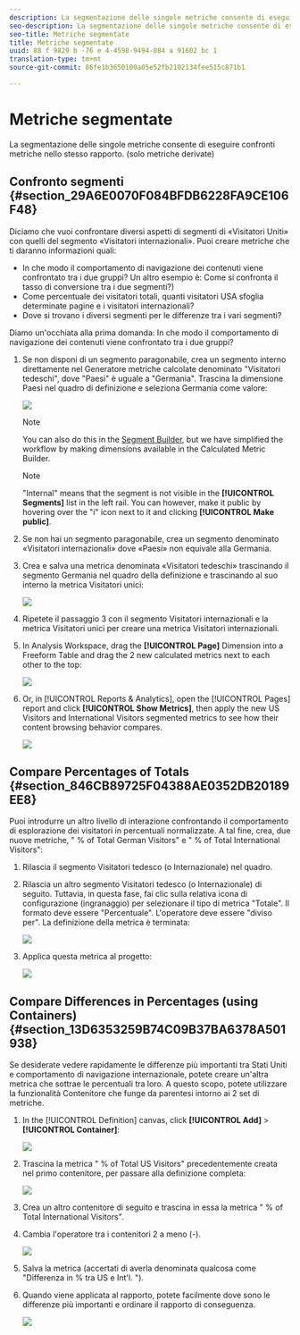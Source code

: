 ```yaml
---
description: La segmentazione delle singole metriche consente di eseguire confronti metriche nello stesso rapporto. (solo metriche derivate)
seo-description: La segmentazione delle singole metriche consente di eseguire confronti metriche nello stesso rapporto. (solo metriche derivate)
seo-title: Metriche segmentate
title: Metriche segmentate
uuid: 88 f 9829 b -76 e 4-4598-9494-084 a 91602 bc 1
translation-type: tm+mt
source-git-commit: 86fe1b3650100a05e52fb2102134fee515c871b1

---
```



# Metriche segmentate

La segmentazione delle singole metriche consente di eseguire confronti metriche nello stesso rapporto. (solo metriche derivate)

## Confronto segmenti {#section_29A6E0070F084BFDB6228FA9CE106F48}

Diciamo che vuoi confrontare diversi aspetti di segmenti di «Visitatori Uniti» con quelli del segmento «Visitatori internazionali». Puoi creare metriche che ti daranno informazioni quali:

* In che modo il comportamento di navigazione dei contenuti viene confrontato tra i due gruppi? Un altro esempio è: Come si confronta il tasso di conversione tra i due segmenti?)
* Come percentuale dei visitatori totali, quanti visitatori USA sfoglia determinate pagine e i visitatori internazionali?
* Dove si trovano i diversi segmenti per le differenze tra i vari segmenti?

Diamo un'occhiata alla prima domanda: In che modo il comportamento di navigazione dei contenuti viene confrontato tra i due gruppi?

1. Se non disponi di un segmento paragonabile, crea un segmento interno direttamente nel Generatore metriche calcolate denominato "Visitatori tedeschi", dove "Paesi" è uguale a "Germania". Trascina la dimensione Paesi nel quadro di definizione e seleziona Germania come valore:

   ![](assets/segment-from-dimension.png)

   >[!NOTE]
   >
   >You can also do this in the [Segment Builder](https://marketing.adobe.com/resources/help/en_US/analytics/segment/seg_build.html), but we have simplified the workflow by making dimensions available in the Calculated Metric Builder.

   >[!NOTE]
   >
   >"Internal" means that the segment is not visible in the **[!UICONTROL Segments]** list in the left rail. You can however, make it public by hovering over the "i" icon next to it and clicking **[!UICONTROL Make public]**.

1. Se non hai un segmento paragonabile, crea un segmento denominato «Visitatori internazionali» dove «Paesi» non equivale alla Germania.
1. Crea e salva una metrica denominata «Visitatori tedeschi» trascinando il segmento Germania nel quadro della definizione e trascinando al suo interno la metrica Visitatori unici:

   ![](assets/german-visitors.png)

1. Ripetete il passaggio 3 con il segmento Visitatori internazionali e la metrica Visitatori unici per creare una metrica Visitatori internazionali.
1. In Analysis Workspace, drag the **[!UICONTROL Page]** Dimension into a Freeform Table and drag the 2 new calculated metrics next to each other to the top:

   ![](assets/workspace-pages.png)

1. Or, in [!UICONTROL Reports & Analytics], open the [!UICONTROL Pages] report and click **[!UICONTROL Show Metrics]**, then apply the new US Visitors and International Visitors segmented metrics to see how their content browsing behavior compares.

   ![](assets/pages-report.png)

## Compare Percentages of Totals {#section_846CB89725F04388AE0352DB20189EE8}

Puoi introdurre un altro livello di interazione confrontando il comportamento di esplorazione dei visitatori in percentuali normalizzate. A tal fine, crea, due nuove metriche, " % of Total German Visitors" e " % of Total International Visitors":

1. Rilascia il segmento Visitatori tedesco (o Internazionale) nel quadro.
1. Rilascia un altro segmento Visitatori tedesco (o Internazionale) di seguito. Tuttavia, in questa fase, fai clic sulla relativa icona di configurazione (ingranaggio) per selezionare il tipo di metrica "Totale". Il formato deve essere "Percentuale". L'operatore deve essere "diviso per". La definizione della metrica è terminata:

   ![](assets/cm_metric_total.png)

1. Applica questa metrica al progetto:

   ![](assets/cm_percent_total.png)

## Compare Differences in Percentages (using Containers) {#section_13D6353259B74C09B37BA6378A501938}

Se desiderate vedere rapidamente le differenze più importanti tra Stati Uniti e comportamento di navigazione internazionale, potete creare un'altra metrica che sottrae le percentuali tra loro. A questo scopo, potete utilizzare la funzionalità Contenitore che funge da parentesi intorno ai 2 set di metriche.

1. In the [!UICONTROL Definition] canvas, click **[!UICONTROL Add]** &gt; **[!UICONTROL Container]**:

   ![](assets/cm_add_container.png)

1. Trascina la metrica " % of Total US Visitors" precedentemente creata nel primo contenitore, per passare alla definizione completa:

   ![](assets/cm_container_us.png)

1. Crea un altro contenitore di seguito e trascina in essa la metrica " % of Total International Visitors".
1. Cambia l'operatore tra i contenitori 2 a meno (-).

   ![](assets/cm_container_intl.png)

1. Salva la metrica (accertati di averla denominata qualcosa come "Differenza in % tra US e Int'l. ").
1. Quando viene applicata al rapporto, potete facilmente dove sono le differenze più importanti e ordinare il rapporto di conseguenza.

   ![](assets/cm_diff_percent.png)

